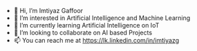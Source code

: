 - 👋 Hi, I’m Imtiyaz Gaffoor
- 👀 I’m interested in Artificial Intelligence and Machine Learning
- 🌱 I’m currently learning Artificial Intelligence on IoT
- 💞️ I’m looking to collaborate on AI based Projects
- 📫 You can reach me at https://lk.linkedin.com/in/imtiyazg

<!---
ImtiyazG/ImtiyazG is a ✨ special ✨ repository because its `README.md` (this file) appears on your GitHub profile.
You can click the Preview link to take a look at your changes.
--->
